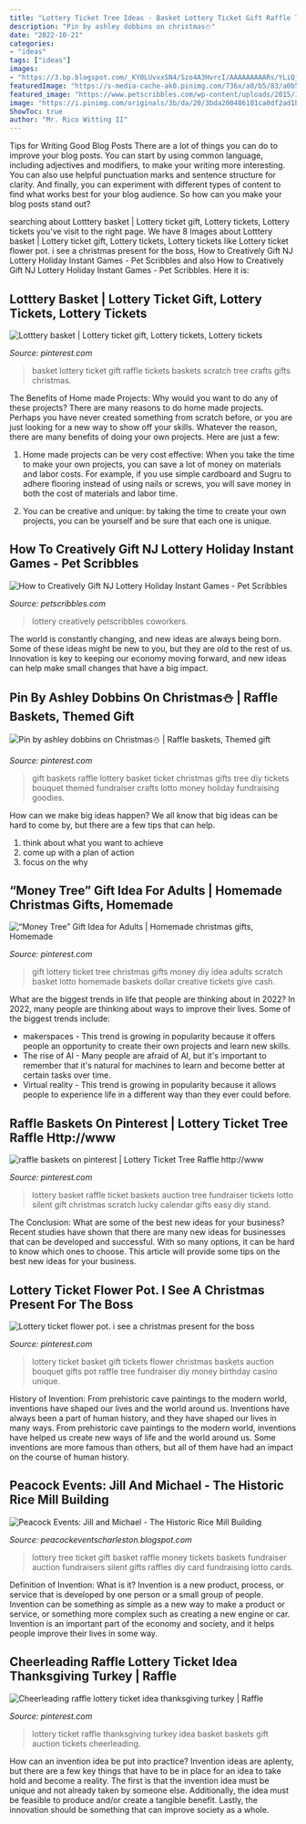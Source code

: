 ```yaml
---
title: "Lottery Ticket Tree Ideas - Basket Lottery Ticket Gift Raffle Tickets Baskets Scratch Tree Crafts Gifts Christmas"
description: "Pin by ashley dobbins on christmas⛄️"
date: "2022-10-21"
categories:
- "ideas"
tags: ["ideas"]
images:
- "https://3.bp.blogspot.com/_KY0LUvxxSN4/Szo4A3HvrcI/AAAAAAAAARs/YLiQjDFfc-8/s400/lottery+tree.jpg"
featuredImage: "https://s-media-cache-ak0.pinimg.com/736x/a0/b5/83/a0b58383eb9f98e8a84e755d977c24a2.jpg"
featured_image: "https://www.petscribbles.com/wp-content/uploads/2015/12/Easy-Lottery-Ticket-Gift-Ideas.png"
image: "https://i.pinimg.com/originals/3b/da/20/3bda200486101ca0df2ad1b863cc9438.jpg"
ShowToc: true
author: "Mr. Rico Witting II"
---
```



Tips for Writing Good Blog Posts
There are a lot of things you can do to improve your blog posts. You can start by using common language, including adjectives and modifiers, to make your writing more interesting. You can also use helpful punctuation marks and sentence structure for clarity. And finally, you can experiment with different types of content to find what works best for your blog audience. So how can you make your blog posts stand out?

	

		
searching about Lotttery basket | Lottery ticket gift, Lottery tickets, Lottery tickets you've visit to the right page. We have 8 Images about Lotttery basket | Lottery ticket gift, Lottery tickets, Lottery tickets like Lottery ticket flower pot. i see a christmas present for the boss, How to Creatively Gift NJ Lottery Holiday Instant Games - Pet Scribbles and also How to Creatively Gift NJ Lottery Holiday Instant Games - Pet Scribbles. Here it is:
		
    
## Lotttery Basket | Lottery Ticket Gift, Lottery Tickets, Lottery Tickets

<img loading=lazy src="https://i.pinimg.com/originals/36/41/82/36418209c3d6040380a897cdae1dacb6.jpg" onerror="this.onerror=null;this.src='https://tse2.mm.bing.net/th?id=OIP.0ZnzOKx4hKTbzi7XxQsvtgHaJ4&amp;pid=15.1';" alt="Lotttery basket | Lottery ticket gift, Lottery tickets, Lottery tickets">

_Source: pinterest.com_

>basket lottery ticket gift raffle tickets baskets scratch tree crafts gifts christmas. 

	

The Benefits of Home made Projects: Why would you want to do any of these projects?
There are many reasons to do home made projects. Perhaps you have never created something from scratch before, or you are just looking for a new way to show off your skills. Whatever the reason, there are many benefits of doing your own projects. Here are just a few: 
1. Home made projects can be very cost effective: When you take the time to make your own projects, you can save a lot of money on materials and labor costs. For example, if you use simple cardboard and Sugru to adhere flooring instead of using nails or screws, you will save money in both the cost of materials and labor time. 

2. You can be creative and unique: by taking the time to create your own projects, you can be yourself and be sure that each one is unique.

    
## How To Creatively Gift NJ Lottery Holiday Instant Games - Pet Scribbles

<img loading=lazy src="https://www.petscribbles.com/wp-content/uploads/2015/12/Easy-Lottery-Ticket-Gift-Ideas.png" onerror="this.onerror=null;this.src='https://tse1.mm.bing.net/th?id=OIP.a0rLEVjjQc2aAYANxm-oRgHaLT&amp;pid=15.1';" alt="How to Creatively Gift NJ Lottery Holiday Instant Games - Pet Scribbles">

_Source: petscribbles.com_

>lottery creatively petscribbles coworkers. 

	

The world is constantly changing, and new ideas are always being born. Some of these ideas might be new to you, but they are old to the rest of us. Innovation is key to keeping our economy moving forward, and new ideas can help make small changes that have a big impact.

    
## Pin By Ashley Dobbins On Christmas⛄️ | Raffle Baskets, Themed Gift

<img loading=lazy src="https://i.pinimg.com/originals/3b/da/20/3bda200486101ca0df2ad1b863cc9438.jpg" onerror="this.onerror=null;this.src='https://tse4.mm.bing.net/th?id=OIP.OO9A7YD8X0xtiztuL8xD3QHaJ4&amp;pid=15.1';" alt="Pin by ashley dobbins on Christmas⛄️ | Raffle baskets, Themed gift">

_Source: pinterest.com_

>gift baskets raffle lottery basket ticket christmas gifts tree diy tickets bouquet themed fundraiser crafts lotto money holiday fundraising goodies. 

	

How can we make big ideas happen?
We all know that big ideas can be hard to come by, but there are a few tips that can help. 
1. think about what you want to achieve 
2. come up with a plan of action 
3. focus on the why 

    
## “Money Tree” Gift Idea For Adults | Homemade Christmas Gifts, Homemade

<img loading=lazy src="https://i.pinimg.com/736x/2f/09/87/2f0987cc20106b3877a2bb94e5bddbc7.jpg" onerror="this.onerror=null;this.src='https://tse1.mm.bing.net/th?id=OIP.MjT8kxFpnqsSUhpCgrP3qAHaO0&amp;pid=15.1';" alt="“Money Tree” Gift Idea for Adults | Homemade christmas gifts, Homemade">

_Source: pinterest.com_

>gift lottery ticket tree christmas gifts money diy idea adults scratch basket lotto homemade baskets dollar creative tickets give cash. 

	

What are the biggest trends in life that people are thinking about in 2022?
In 2022, many people are thinking about ways to improve their lives. Some of the biggest trends include: 
- makerspaces - This trend is growing in popularity because it offers people an opportunity to create their own projects and learn new skills. 
- The rise of AI - Many people are afraid of AI, but it's important to remember that it's natural for machines to learn and become better at certain tasks over time. 
- Virtual reality - This trend is growing in popularity because it allows people to experience life in a different way than they ever could before.

    
## Raffle Baskets On Pinterest | Lottery Ticket Tree Raffle Http://www

<img loading=lazy src="https://i.pinimg.com/736x/ba/c8/9b/bac89b828538a5888888e28edbe9969e--lottery-ticket-tree-basket-raffle.jpg" onerror="this.onerror=null;this.src='https://tse4.mm.bing.net/th?id=OIP.gsV-dnB9e0FTS9aztRwIwAHaFh&amp;pid=15.1';" alt="raffle baskets on pinterest | Lottery Ticket Tree Raffle http://www">

_Source: pinterest.com_

>lottery basket raffle ticket baskets auction tree fundraiser tickets lotto silent gift christmas scratch lucky calendar gifts easy diy stand. 

	

The Conclusion: What are some of the best new ideas for your business?
Recent studies have shown that there are many new ideas for businesses that can be developed and successful. With so many options, it can be hard to know which ones to choose. This article will provide some tips on the best new ideas for your business.

    
## Lottery Ticket Flower Pot. I See A Christmas Present For The Boss

<img loading=lazy src="https://s-media-cache-ak0.pinimg.com/736x/a0/b5/83/a0b58383eb9f98e8a84e755d977c24a2.jpg" onerror="this.onerror=null;this.src='https://tse3.mm.bing.net/th?id=OIP.qLz35pxwOf7cElbDYm06iQHaJ6&amp;pid=15.1';" alt="Lottery ticket flower pot. i see a christmas present for the boss">

_Source: pinterest.com_

>lottery ticket basket gift tickets flower christmas baskets auction bouquet gifts pot raffle tree fundraiser diy money birthday casino unique. 

	

History of Invention: From prehistoric cave paintings to the modern world, inventions have shaped our lives and the world around us.
Inventions have always been a part of human history, and they have shaped our lives in many ways. From prehistoric cave paintings to the modern world, inventions have helped us create new ways of life and the world around us. Some inventions are more famous than others, but all of them have had an impact on the course of human history.

    
## Peacock Events: Jill And Michael - The Historic Rice Mill Building

<img loading=lazy src="https://3.bp.blogspot.com/_KY0LUvxxSN4/Szo4A3HvrcI/AAAAAAAAARs/YLiQjDFfc-8/s400/lottery+tree.jpg" onerror="this.onerror=null;this.src='https://tse4.mm.bing.net/th?id=OIP.0S_lRtX6jjZ-lei4MqogvAHaLG&amp;pid=15.1';" alt="Peacock Events: Jill and Michael - The Historic Rice Mill Building">

_Source: peacockeventscharleston.blogspot.com_

>lottery tree ticket gift basket raffle money tickets baskets fundraiser auction fundraisers silent gifts raffles diy card fundraising lotto cards. 

	

Definition of Invention: What is it?
Invention is a new product, process, or service that is developed by one person or a small group of people. Invention can be something as simple as a new way to make a product or service, or something more complex such as creating a new engine or car. Invention is an important part of the economy and society, and it helps people improve their lives in some way.

    
## Cheerleading Raffle Lottery Ticket Idea Thanksgiving Turkey | Raffle

<img loading=lazy src="https://i.pinimg.com/736x/50/72/24/507224cba80649f83bccd2e5e278a8f4--care-pack-lottery-tickets.jpg" onerror="this.onerror=null;this.src='https://tse2.mm.bing.net/th?id=OIP.vp6xNzwhvHbxskHWjbljggHaNL&amp;pid=15.1';" alt="Cheerleading raffle lottery ticket idea thanksgiving turkey | Raffle">

_Source: pinterest.com_

>lottery ticket raffle thanksgiving turkey idea basket baskets gift auction tickets cheerleading. 

	

How can an invention idea be put into practice?
Invention ideas are aplenty, but there are a few key things that have to be in place for an idea to take hold and become a reality. The first is that the invention idea must be unique and not already taken by someone else. Additionally, the idea must be feasible to produce and/or create a tangible benefit. Lastly, the innovation should be something that can improve society as a whole.


